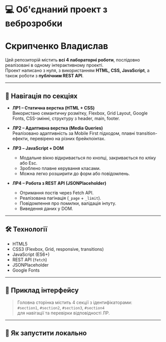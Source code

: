 # 💻 Об'єднаний проект з веброзробки
# Скрипченко Владислав

Цей репозиторій містить **всі 4 лабораторні роботи**, послідовно реалізовані в одному інтерактивному проекті.  
Проект написано з нуля, з використанням **HTML, CSS, JavaScript**, а також роботи з **публічним REST API**.

---

## 🔗 Навігація по секціях

- **ЛР1 – Статична верстка (HTML + CSS)**  
  Використано семантичну розмітку, Flexbox, Grid Layout, Google Fonts, CSS-змінні, структуру з header, main, footer.

- **ЛР2 – Адаптивна верстка (Media Queries)**  
  Реалізовано адаптивність за Mobile First підходом, плавні transition-ефекти, перевірено на різних брейкпоінтах.

- **ЛР3 – JavaScript + DOM**  
  - Модальне вікно відкривається по кнопці, закривається по кліку або Esc.  
  - Зроблено плавне керування класами.  
  - Можна легко розширити до форм або повідомлень.

- **ЛР4 – Робота з REST API (JSONPlaceholder)**  
  - Отримання постів через Fetch API.  
  - Реалізована пагінація (`_page` + `_limit`).  
  - Повідомлення про помилки, валідація інпуту.  
  - Виведення даних у DOM.

---

## 🛠️ Технології

- HTML5
- CSS3 (Flexbox, Grid, responsive, transitions)
- JavaScript (ES6+)
- REST API (`fetch`)
- JSONPlaceholder
- Google Fonts

---

## 📸 Приклад інтерфейсу

> Головна сторінка містить 4 секції з ідентифікаторами:  
> `#section1`, `#section2`, `#section3`, `#section4`  
> для навігації та перевірки відповідності ЛР.

---

## 🧪 Як запустити локально
